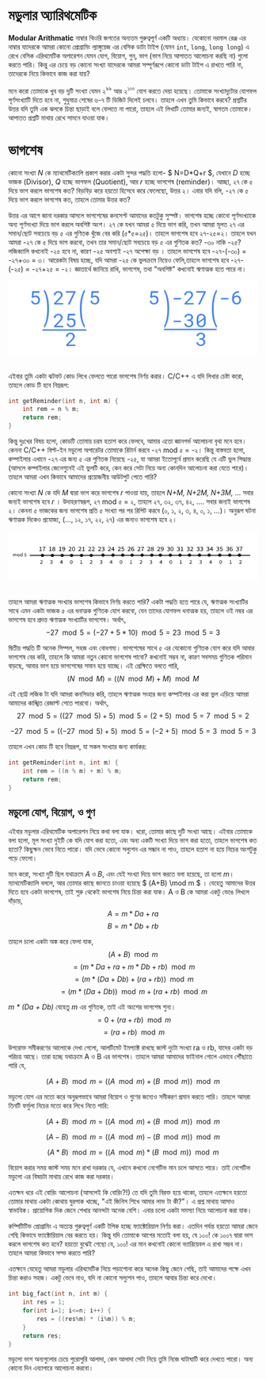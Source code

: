 
# মডুলার অ্যারিথমেটিক
**Modular Arithmatic** নাম্বার থিওরি জগতের অন্যতম গুরুত্বপূর্ণ একটি অধ্যায়। যেকোনো নরমাল রেঞ্জ এর নাম্বার যাদেরকে আমরা কোনো প্রোগ্রামিং ল্যাঙ্গুয়েজ এর বেসিক ডাটা টাইপ (যেমন `int`, `long`, `long long`) এ রেখে বেসিক এরিথমেটিক অপারেশন যেমন যোগ, বিয়োগ, গুন্, ভাগ (ভাগ নিয়ে  আপাতত আলোচনা করছি না) গুলো করতে পারি। কিন্তু এর চেয়ে বড় কোনো সংখ্যা যাদেরকে আমরা সম্পূর্ণরূপে কোনো ডাটা টাইপ এ রাখতে পারি না, তাদেরকে নিয়ে কিভাবে কাজ করা যায়? 

মনে করো তোমাকে খুব বড় দুটি সংখ্যা যেমন ২<sup>৯৯</sup> আর ২<sup>১০০</sup> যোগ করতে  দেয়া হয়েছে। তোমাকে সংখ্যাদুটোর যোগফল পূর্ণসংখ্যাটি দিতে হবে না, শুধুমাত্র শেষের ৬-৭ টি ডিজিট দিলেই চলবে। তাহলে এখন তুমি কিভাবে করবে? প্রশ্নটির উত্তর যদি তুমি এক ঝলকে চিন্তা ছাড়াই বলে ফেলতে না পারো, তাহলে এই লিখাটি তোমার জন্যই, স্বাগতম তোমাকে। আপাতত প্রশ্নটি মাথায় রেখে সামনে যাওয়া যাক।

# ভাগশেষ
কোনো সংখ্যা *N* কে ম্যাথমেটিক্যালি প্রকাশ করার একটা সুন্দর পদ্ধতি হলো- $ N=D*Q+r $, যেখানে *D* হচ্ছে ভাজক (Divisor), *Q* হচ্ছে  ভাগফল (Quotient), আর *r* হচ্ছে ভাগশেষ (reminder)। আচ্ছা, ২৭ কে ৫ দিয়ে ভাগ করলে ভাগশেষ কত? বিড়বিড় করে হয়তো হিসেবে করে ফেলেছো, উত্তর ২। এবার যদি বলি, -২৭ কে ৫ দিয়ে ভাগ করলে ভাগশেষ কত, তাহলে তোমার উত্তর কত? 

উত্তর এর আগে জানা দরকার আসলে ভাগশেষের কনসেপ্ট আমাদের কতটুকু সুস্পষ্ট।  ভাগশেষ হচ্ছে কোনো পূর্ণসংখ্যাকে অন্য পূর্ণসংখ্যা দিয়ে ভাগ করলে অবশিষ্ট অংশ। ২৭ কে যখন আমরা ৫ দিয়ে ভাগ করি, তখন আমরা মূলত ২৭ এর সমান/ছোট সবচেয়ে বড় ৫ এর গুণিতক খুঁজে বের করি (৫*৫=২৫)। তাহলে ভাগশেষ হবে ২৭-২৫=২। তাহলে যখন আমরা -২৭ কে ৫ দিয়ে ভাগ করবো, তখন তার সমান/ছোট সবচেয়ে বড় ৫ এর গুণিতক কত? -৩০ নাকি -২৫? লজিক্যালি কখনোই -২৫ হবে না, কারণ -২৫ অবশ্যই -২৭ অপেক্ষা বড় । তাহলে ভাগশেষ হবে -২৭-(-৩০) = -২৭+৩০ = ৩। আরেকটা বিষয় হচ্ছে, যদি আমরা -২৫ কে ভুলক্রমে নিয়েও  ফেলি,তাহলে ভাগশেষ হবে -২৭-(-২৫) = -২৭+২৫ = -২। জ্ঞাতার্থে জানিয়ে রাখি, ভাগশেষ, তথা "অবশিষ্ট" কখনোই ঋণাত্মক হতে পারে না।

<div align="center">
    <img src="Contents/negativeMod.png" height="150" width="600">
</div>
<br>

এইবার তুমি একটা ঝটফট কোড লিখে ফেলতে পারো ভাগশেষ নির্ণয় করার। C/C++ এ যদি লিখার চেষ্টা করো, তাহলে কোড টি হবে নিম্নরূপ:

```cpp
int getReminder(int n, int m) {
    int rem = n % m;
    return rem;
}
```

কিন্তু দুঃখের বিষয় হলো, কোডটি তোমায় চরম হতাশ করে ফেলবে, আমার এতো জ্ঞানগর্ভ আলোচনা বৃথা মনে হবে। কেননা C/C++ বিল্ট-ইন মডুলো অপারেটর তোমাকে রিটার্ন করবে -২৭ mod ৫ = -২। কিন্তু বাস্তবতা হলো, কম্পাইলার এখানে -২৭ এর জন্য ৫ এর গুণিতক নিয়েছে -২৫, যা আমরা ইতোপূর্বে প্রমান করেছি যে এটি ভুল সিদ্ধান্ত (আসলে কম্পাইলার জেনেশুনেই এই ভুলটি করে, কেন করে সেটা নিয়ে অন্য কোনদিন আলোচনা করা যেতে পারে)। তাহলে আমরা এখন কিভাবে আমাদের প্রয়োজনীয় আউটপুট পেতে পারি?

কোনো সংখ্যা *N* কে যদি *M* দ্বারা ভাগ করে ভাগশেষ *r* পাওয়া যায়, তাহলে *N+M, N+2M, N+3M, ...* সবার জন্যই ভাগশেষ হবে *r* । উদাহরণস্বরূপ, ২৭ mod ৫ = ২, তাহলে ২৭, ৩২, ৩৭, ৪২, .... সবার জন্যই ভাগশেষ ২। কেননা ৫ ভাজকের জন্য ভাগশেষ প্রতি ৫ সংখ্যা পর পর রিপিট করবে (০, ১, ২, ৩, ৪, ০, ১, ...)।  অনুরূপ ঘটনা ঋণাত্মক দিকেও প্রযোজ্য, (..., ১২, ১৭, ২২, ২৭) এর জন্যও  ভাগশেষ হবে ২।

<div align="center">
    <img src="Contents/mod-line.png" height="100" width="700">
</div>
<br>


তাহলে আমরা ঋণাত্মক সংখ্যার ভাগশেষ কিভাবে নির্ণয় করতে পারি? একটা পদ্ধতি হতে পারে যে, ঋণাত্মক সংখ্যাটির সাথে এমন একটা ভাজক ৫ এর ধনাত্মক গুণিতক যোগ করবো, যেন তাদের যোগফল ধনাত্মক হয়, তাহলে ওই নম্বর এর ভাগশেষ হবে প্রদত্ত ঋণাত্মক সংখ্যাটির ভাগশেষ। অর্থাৎ, 
$$ -27 \mod 5 = (-27 + 5*10) \mod 5 = 23 \mod 5 = 3 $$

দ্বিতীয় পদ্ধতি টি অনেক সিম্পল, সহজ এবং বোধগম্য। ভাগশেষের সাথে ৫ এর যেকোনো গুণিতক যোগ করে যদি আবার ভাগশেষ বের করি, তাহলে কি আমরা নতুন কোনো ভাগশেষ পাবো? কখনোই সম্ভব না, কারণ সবসময় গুণিতক পরিমান বাড়ছে, আবার ভাগ হয়ে ভাগশেষের সমান হয়ে যাচ্ছে। এই প্রেক্ষিতে বলতে পারি,
$$ (N \mod M) = ((N \mod M) + M) \mod M $$

এই ছোট্ট লজিক টা যদি আমরা কনসিডার করি, তাহলে ঋণাত্মক সংহার জন্য  কম্পাইলার এর করা ভুল এড়িয়ে আমরা আমাদের কাঙ্খিত রেজাল্ট পেতে পারবো। অর্থাৎ,
$$ 27 \mod 5 = ((27 \mod 5) + 5) \mod 5 = (2 + 5) \mod 5 = 7 \mod 5 = 2 $$

$$ -27 \mod 5 = ((-27 \mod 5) + 5) \mod 5 = (-2 + 5) \mod 5 = 3 \mod 5 = 3 $$

তাহলে এখন কোড টি হবে নিম্নরূপ, যা সকল সংখ্যার জন্য কার্যকর:

```cpp
int getReminder(int n, int m) {
    int rem = ((n % m) + m) % m;
    return rem;
}
```



## মডুলো যোগ, বিয়োগ, ও গুণ 
এইবার মডুলার এরিথমেটিক অপারেশন নিয়ে কথা বলা যাক। ধরো, তোমার কাছে দুটি সংখ্যা আছে। এইবার তোমাকে বলা হলো, মূল সংখ্যা দুইটি কে যদি যোগ করা হতো, এবং অন্য একটি সংখ্যা দিয়ে ভাগ করা হতো, তাহলে ভাগশেষ কত হতো? কিছুক্ষন ভেবে নিতে পারো। যদি ভেবে কোনো সল্যুশন এর সন্ধান না পাও, তাহলে হতাশ না হয়ে নিচের অংশটুকু পড়ে ফেলো। 

মনে করো, সংখ্যা দুটি ছিল যথাক্রমে *A* ও *B*, এবং যেই সংখ্যা দিয়ে ভাগ করতে বলা হয়েছে, তা হলো *m*। ম্যাথমেটিক্যালি বললে, আর তোমার কাছে জানতে চাওয়া হয়েছে $ (A+B) \mod m $ । যেহেতু আমাদের উত্তর দিতে হবে একটা ভাগশেষ, তাই শুরু থেকেই ভাগশেষ নিয়ে চিন্তা করা যাক। A ও B কে আমরা একটু ভেঙে লিখলে দাঁড়ায়,
$$ A = m * Da + ra $$
$$ B = m * Db + rb $$

তাহলে চলো একটা অঙ্ক করে ফেলা যাক, 
$$ (A+B) \mod m $$
$$ = (m * Da + ra + m * Db + rb) \mod m $$
$$ = (m * (Da + Db) + (ra + rb)) \mod m $$
$$ = (m * (Da + Db)) \mod m + (ra + rb) \mod m $$


*m * (Da + Db)* যেহেতু *m* এর গুণিতক, তাই এই অংশের ভাগশেষ শুন্য। 
$$ = 0 + (ra + rb) \mod m $$
$$ = (ra + rb) \mod m $$ 

উপরোক্ত সমীকরণের আলোকে দেখা গেলো, আলটিমেট ইমপ্যাক্ট রাখছে জাস্ট দুটো সংখ্যা ra ও rb, যাদের একটা বড় পরিচয় আছে। তারা হচ্ছে যথাক্রমে A ও B এর ভাগশেষ। তাহলে আমরা আমাদের ফাইনাল গোলে এভাবে পৌঁছাতে পারি যে, 

$$ (A+B) \mod m = ((A \mod m) + (B \mod m)) \mod m $$


মডুলো যোগ এর মতো করে অনুরূপভাবে আমরা বিয়োগ ও গুণের জন্যেও সমীকরণ প্রমান করতে পারি। তাহলে আমরা তিনটি ফর্মুলা নিচের মতো করে লিখে নিতে পারি:

$$ (A+B) \mod m = ((A \mod m) + (B \mod m)) \mod m $$

$$ (A-B) \mod m = ((A \mod m) - (B \mod m)) \mod m $$

$$ (A*B) \mod m = ((A \mod m) * (B \mod m)) \mod m $$


বিয়োগ করার সময় জাস্ট সময়  মনে রাখা দরকার যে, এখানে কখনো নেগেটিভ মান চলে আসতে পারে। তাই  নেগেটিভ মডুলো এর বিষয়টা মাথায় রেখে কাজ করা দরকার। 

এতক্ষন ধরে এই বোরিং আলোচনা (আসলেই কি বোরিং?!) তে যদি তুমি বিরক্ত হয়ে থাকো, তাহলে এতক্ষনে হয়তো তোমার মাথায় একটা কোথায় ঘুরপাক খাচ্ছে, "এই জিনিস শিখে আমার লাভ টা কী?"। এ প্রশ্ন মাথায় আসাও স্বাভাবিক। প্রায়োগিক দিক জেনে শেখার আনন্দটা অনেক বেশি। এবার চলো একটা সমস্যা নিয়ে আলোচনা করা যাক।

কম্পিটিটিভ প্রোগ্রামিং এ অত্যন্ত গুরুত্বপূর্ণ একটি টপিক হচ্ছে ফ্যাক্টোরিয়াল নির্ণয় করা। এতদিন পর্যন্ত হয়তো আমরা জেনে গেছি কিভাবে ফ্যাক্টোরিয়াল বের করতে হয়। কিন্তু যদি তোমাকে আগের মতোই বলা হয়, যে ১০০! কে ১০০৭ দ্বারা ভাগ করলে ভাগশেষ কত হবে? হয়তো বুঝেই গেছো যে, ১০০! এর মান কখনোই কোনো ভ্যারিয়েবল এ রাখা সম্ভব না। তাহলে আমরা কিভাবে সল্ভ করতে পারি?

এতক্ষনে যেহেতু আমরা মডুলার এরিথমেটিক নিয়ে পড়াশোনা করে অনেক কিছু জেনে গেছি, তাই আমাদের পক্ষে এখন চিন্তা করাও সহজ। একটু ভেবে নাও, যদি না কোনো সল্যুশন পাও, তাহলে আবার চিন্তা করে দেখো। 
 

```cpp
int big_fact(int n, int m) {
    int res = 1;
    for(int i=1; i<=n; i++) {
        res = ((res%m) * (i%m)) % m;
    }
    return res;
}
```

মডুলো ভাগ অন্যগুলোর চেয়ে পুরোপুরি আলাদা, কেন আলাদা সেটা নিয়ে তুমি নিজে ঘাটাঘাটি করে দেখতে পারো। অন্য কোনো দিন এব্যাপারে আলোচনা করবো। 
